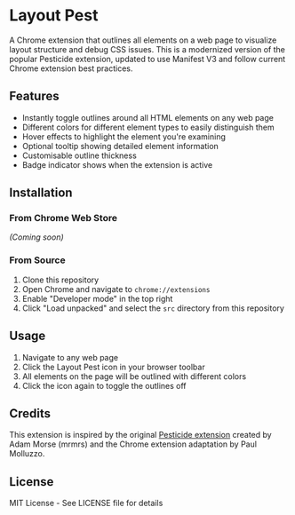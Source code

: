 # Layout Pest

A Chrome extension that outlines all elements on a web page to visualize layout structure and debug CSS issues. This is a modernized version of the popular Pesticide extension, updated to use Manifest V3 and follow current Chrome extension best practices.

## Features

- Instantly toggle outlines around all HTML elements on any web page
- Different colors for different element types to easily distinguish them
- Hover effects to highlight the element you're examining
- Optional tooltip showing detailed element information
- Customisable outline thickness
- Badge indicator shows when the extension is active

## Installation

### From Chrome Web Store
_(Coming soon)_

### From Source
1. Clone this repository
2. Open Chrome and navigate to `chrome://extensions`
3. Enable "Developer mode" in the top right
4. Click "Load unpacked" and select the `src` directory from this repository

## Usage

1. Navigate to any web page
2. Click the Layout Pest icon in your browser toolbar
3. All elements on the page will be outlined with different colors
4. Click the icon again to toggle the outlines off

## Credits

This extension is inspired by the original [Pesticide extension](https://github.com/mrmrs/pesticide) created by Adam Morse (mrmrs) and the Chrome extension adaptation by Paul Molluzzo.

## License

MIT License - See LICENSE file for details
